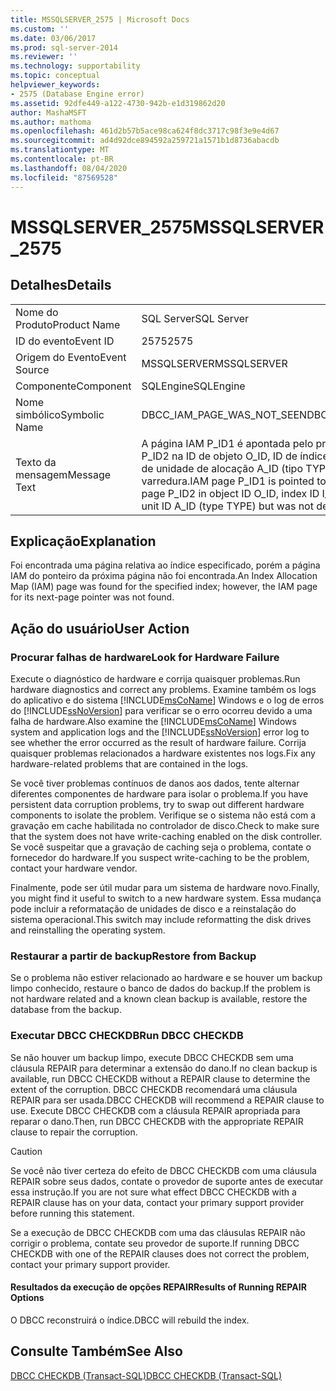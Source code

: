 ```yaml
---
title: MSSQLSERVER_2575 | Microsoft Docs
ms.custom: ''
ms.date: 03/06/2017
ms.prod: sql-server-2014
ms.reviewer: ''
ms.technology: supportability
ms.topic: conceptual
helpviewer_keywords:
- 2575 (Database Engine error)
ms.assetid: 92dfe449-a122-4730-942b-e1d319862d20
author: MashaMSFT
ms.author: mathoma
ms.openlocfilehash: 461d2b57b5ace98ca624f8dc3717c98f3e9e4d67
ms.sourcegitcommit: ad4d92dce894592a259721a1571b1d8736abacdb
ms.translationtype: MT
ms.contentlocale: pt-BR
ms.lasthandoff: 08/04/2020
ms.locfileid: "87569528"
---
```

# <a name="mssqlserver_2575"></a><span data-ttu-id="9f1e1-102">MSSQLSERVER_2575</span><span class="sxs-lookup"><span data-stu-id="9f1e1-102">MSSQLSERVER_2575</span></span>
    
## <a name="details"></a><span data-ttu-id="9f1e1-103">Detalhes</span><span class="sxs-lookup"><span data-stu-id="9f1e1-103">Details</span></span>  
  
|||  
|-|-|  
|<span data-ttu-id="9f1e1-104">Nome do Produto</span><span class="sxs-lookup"><span data-stu-id="9f1e1-104">Product Name</span></span>|<span data-ttu-id="9f1e1-105">SQL Server</span><span class="sxs-lookup"><span data-stu-id="9f1e1-105">SQL Server</span></span>|  
|<span data-ttu-id="9f1e1-106">ID do evento</span><span class="sxs-lookup"><span data-stu-id="9f1e1-106">Event ID</span></span>|<span data-ttu-id="9f1e1-107">2575</span><span class="sxs-lookup"><span data-stu-id="9f1e1-107">2575</span></span>|  
|<span data-ttu-id="9f1e1-108">Origem do Evento</span><span class="sxs-lookup"><span data-stu-id="9f1e1-108">Event Source</span></span>|<span data-ttu-id="9f1e1-109">MSSQLSERVER</span><span class="sxs-lookup"><span data-stu-id="9f1e1-109">MSSQLSERVER</span></span>|  
|<span data-ttu-id="9f1e1-110">Componente</span><span class="sxs-lookup"><span data-stu-id="9f1e1-110">Component</span></span>|<span data-ttu-id="9f1e1-111">SQLEngine</span><span class="sxs-lookup"><span data-stu-id="9f1e1-111">SQLEngine</span></span>|  
|<span data-ttu-id="9f1e1-112">Nome simbólico</span><span class="sxs-lookup"><span data-stu-id="9f1e1-112">Symbolic Name</span></span>|<span data-ttu-id="9f1e1-113">DBCC_IAM_PAGE_WAS_NOT_SEEN</span><span class="sxs-lookup"><span data-stu-id="9f1e1-113">DBCC_IAM_PAGE_WAS_NOT_SEEN</span></span>|  
|<span data-ttu-id="9f1e1-114">Texto da mensagem</span><span class="sxs-lookup"><span data-stu-id="9f1e1-114">Message Text</span></span>|<span data-ttu-id="9f1e1-115">A página IAM P_ID1 é apontada pelo próximo ponteiro da página IAM P_ID2 na ID de objeto O_ID, ID de índice I_ID, ID de partição PN_ID, ID de unidade de alocação A_ID (tipo TYPE), mas não foi detectada na varredura.</span><span class="sxs-lookup"><span data-stu-id="9f1e1-115">IAM page P_ID1 is pointed to by the next pointer of IAM page P_ID2 in object ID O_ID, index ID I_ID, partition ID PN_ID, alloc unit ID A_ID (type TYPE) but was not detected in the scan.</span></span>|  
  
## <a name="explanation"></a><span data-ttu-id="9f1e1-116">Explicação</span><span class="sxs-lookup"><span data-stu-id="9f1e1-116">Explanation</span></span>  
 <span data-ttu-id="9f1e1-117">Foi encontrada uma página relativa ao índice especificado, porém a página IAM do ponteiro da próxima página não foi encontrada.</span><span class="sxs-lookup"><span data-stu-id="9f1e1-117">An Index Allocation Map (IAM) page was found for the specified index; however, the IAM page for its next-page pointer was not found.</span></span>  
  
## <a name="user-action"></a><span data-ttu-id="9f1e1-118">Ação do usuário</span><span class="sxs-lookup"><span data-stu-id="9f1e1-118">User Action</span></span>  
  
### <a name="look-for-hardware-failure"></a><span data-ttu-id="9f1e1-119">Procurar falhas de hardware</span><span class="sxs-lookup"><span data-stu-id="9f1e1-119">Look for Hardware Failure</span></span>  
 <span data-ttu-id="9f1e1-120">Execute o diagnóstico de hardware e corrija quaisquer problemas.</span><span class="sxs-lookup"><span data-stu-id="9f1e1-120">Run hardware diagnostics and correct any problems.</span></span> <span data-ttu-id="9f1e1-121">Examine também os logs do aplicativo e do sistema [!INCLUDE[msCoName](../../includes/msconame-md.md)] Windows e o log de erros do [!INCLUDE[ssNoVersion](../../includes/ssnoversion-md.md)] para verificar se o erro ocorreu devido a uma falha de hardware.</span><span class="sxs-lookup"><span data-stu-id="9f1e1-121">Also examine the [!INCLUDE[msCoName](../../includes/msconame-md.md)] Windows system and application logs and the [!INCLUDE[ssNoVersion](../../includes/ssnoversion-md.md)] error log to see whether the error occurred as the result of hardware failure.</span></span> <span data-ttu-id="9f1e1-122">Corrija quaisquer problemas relacionados a hardware existentes nos logs.</span><span class="sxs-lookup"><span data-stu-id="9f1e1-122">Fix any hardware-related problems that are contained in the logs.</span></span>  
  
 <span data-ttu-id="9f1e1-123">Se você tiver problemas contínuos de danos aos dados, tente alternar diferentes componentes de hardware para isolar o problema.</span><span class="sxs-lookup"><span data-stu-id="9f1e1-123">If you have persistent data corruption problems, try to swap out different hardware components to isolate the problem.</span></span> <span data-ttu-id="9f1e1-124">Verifique se o sistema não está com a gravação em cache habilitada no controlador de disco.</span><span class="sxs-lookup"><span data-stu-id="9f1e1-124">Check to make sure that the system does not have write-caching enabled on the disk controller.</span></span> <span data-ttu-id="9f1e1-125">Se você suspeitar que a gravação de caching seja o problema, contate o fornecedor do hardware.</span><span class="sxs-lookup"><span data-stu-id="9f1e1-125">If you suspect write-caching to be the problem, contact your hardware vendor.</span></span>  
  
 <span data-ttu-id="9f1e1-126">Finalmente, pode ser útil mudar para um sistema de hardware novo.</span><span class="sxs-lookup"><span data-stu-id="9f1e1-126">Finally, you might find it useful to switch to a new hardware system.</span></span> <span data-ttu-id="9f1e1-127">Essa mudança pode incluir a reformatação de unidades de disco e a reinstalação do sistema operacional.</span><span class="sxs-lookup"><span data-stu-id="9f1e1-127">This switch may include reformatting the disk drives and reinstalling the operating system.</span></span>  
  
### <a name="restore-from-backup"></a><span data-ttu-id="9f1e1-128">Restaurar a partir de backup</span><span class="sxs-lookup"><span data-stu-id="9f1e1-128">Restore from Backup</span></span>  
 <span data-ttu-id="9f1e1-129">Se o problema não estiver relacionado ao hardware e se houver um backup limpo conhecido, restaure o banco de dados do backup.</span><span class="sxs-lookup"><span data-stu-id="9f1e1-129">If the problem is not hardware related and a known clean backup is available, restore the database from the backup.</span></span>  
  
### <a name="run-dbcc-checkdb"></a><span data-ttu-id="9f1e1-130">Executar DBCC CHECKDB</span><span class="sxs-lookup"><span data-stu-id="9f1e1-130">Run DBCC CHECKDB</span></span>  
 <span data-ttu-id="9f1e1-131">Se não houver um backup limpo, execute DBCC CHECKDB sem uma cláusula REPAIR para determinar a extensão do dano.</span><span class="sxs-lookup"><span data-stu-id="9f1e1-131">If no clean backup is available, run DBCC CHECKDB without a REPAIR clause to determine the extent of the corruption.</span></span> <span data-ttu-id="9f1e1-132">DBCC CHECKDB recomendará uma cláusula REPAIR para ser usada.</span><span class="sxs-lookup"><span data-stu-id="9f1e1-132">DBCC CHECKDB will recommend a REPAIR clause to use.</span></span> <span data-ttu-id="9f1e1-133">Execute DBCC CHECKDB com a cláusula REPAIR apropriada para reparar o dano.</span><span class="sxs-lookup"><span data-stu-id="9f1e1-133">Then, run DBCC CHECKDB with the appropriate REPAIR clause to repair the corruption.</span></span>  
  
> [!CAUTION]  
>  <span data-ttu-id="9f1e1-134">Se você não tiver certeza do efeito de DBCC CHECKDB com uma cláusula REPAIR sobre seus dados, contate o provedor de suporte antes de executar essa instrução.</span><span class="sxs-lookup"><span data-stu-id="9f1e1-134">If you are not sure what effect DBCC CHECKDB with a REPAIR clause has on your data, contact your primary support provider before running this statement.</span></span>  
  
 <span data-ttu-id="9f1e1-135">Se a execução de DBCC CHECKDB com uma das cláusulas REPAIR não corrigir o problema, contate seu provedor de suporte.</span><span class="sxs-lookup"><span data-stu-id="9f1e1-135">If running DBCC CHECKDB with one of the REPAIR clauses does not correct the problem, contact your primary support provider.</span></span>  
  
#### <a name="results-of-running-repair-options"></a><span data-ttu-id="9f1e1-136">Resultados da execução de opções REPAIR</span><span class="sxs-lookup"><span data-stu-id="9f1e1-136">Results of Running REPAIR Options</span></span>  
 <span data-ttu-id="9f1e1-137">O DBCC reconstruirá o índice.</span><span class="sxs-lookup"><span data-stu-id="9f1e1-137">DBCC will rebuild the index.</span></span>  
  
## <a name="see-also"></a><span data-ttu-id="9f1e1-138">Consulte Também</span><span class="sxs-lookup"><span data-stu-id="9f1e1-138">See Also</span></span>  
 [<span data-ttu-id="9f1e1-139">DBCC CHECKDB &#40;Transact-SQL&#41;</span><span class="sxs-lookup"><span data-stu-id="9f1e1-139">DBCC CHECKDB &#40;Transact-SQL&#41;</span></span>](/sql/t-sql/database-console-commands/dbcc-checkdb-transact-sql)  
  
  
